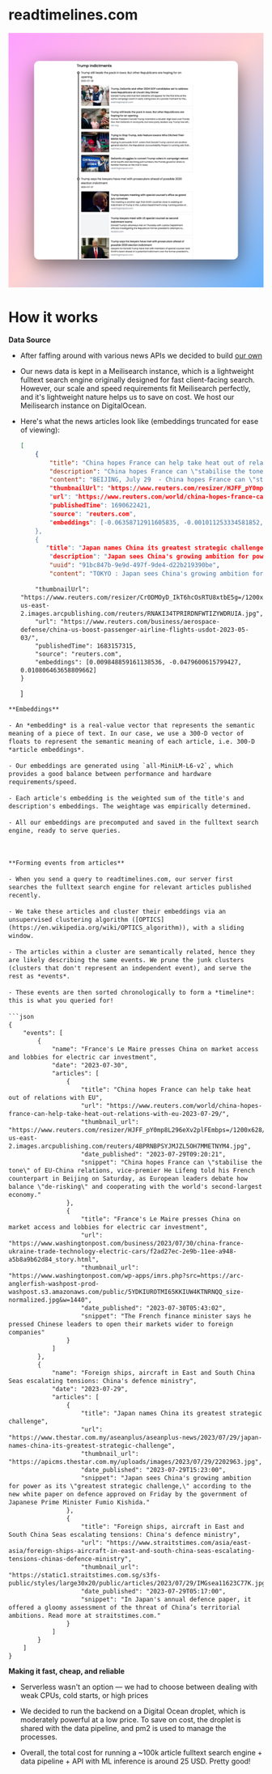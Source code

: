 # readtimelines.com

!["Screenshot"](images/screenshot.png)

# How it works

**Data Source**

- After faffing around with various news APIs we decided to build [our own](https://github.com/trollers-dev/timelines-data/)

- Our news data is kept in a Meilisearch instance, which is a lightweight fulltext search engine originally designed for fast client-facing search. However, our scale and speed requirements fit Meilisearch perfectly, and it's lightweight nature helps us to save on cost. We host our Meilisearch instance on DigitalOcean.

- Here's what the news articles look like (embeddings truncated for ease of viewing):

  ```json
  [
      {
          "title": "China hopes France can help take heat out of relations with EU",
          "description": "China hopes France can \"stabilise the tone\" of EU-China relations, vice-premier He Lifeng told his French counterpart in Beijing on ...",
          "content": "BEIJING, July 29  - China hopes France can \"stabilise the tone\" of EU-China relations, vice-premier He Lifeng told his French counterpart...","
          "thumbnailUrl": "https://www.reuters.com/resizer/HJFF_pY0mp8L296eXv2plFEmbps=/1200x628/smart/filters:quality(80)/cloudfront-us-east-2.images.arcpublishing.com/reuters/4BPRNBPSYJMJZL5OH7MMETNYM4.jpg",
          "url": "https://www.reuters.com/world/china-hopes-france-can-help-take-heat-out-relations-with-eu-2023-07-29/",
          "publishedTime": 1690622421,
          "source": "reuters.com",
          "embeddings": [-0.06358712911605835, -0.001011253334581852, -0.012027012184262276]
      },
      {
         "title": "Japan names China its greatest strategic challenge",
          "description": "Japan sees China's growing ambition for power as its \"greatest strategic challenge,\" according to the new white paper on defence approved on Friday by the government of Japanese Prime Minister Fumio Kishida.",
          "uuid": "91bc847b-9e9d-497f-9de4-d22b219390be",
          "content": "TOKYO : Japan sees China's growing ambition for power as its \"greatest strategic challenge,\" according to the new white paper on def...",
  ```

          "thumbnailUrl": "https://www.reuters.com/resizer/Cr0DMOyD_IkT6hcOsRTU8xtbE5g=/1200x628/smart/filters:quality(80)/cloudfront-us-east-2.images.arcpublishing.com/reuters/RNAKI34TPRIRDNFWTIZYWDRUIA.jpg",
          "url": "https://www.reuters.com/business/aerospace-defense/china-us-boost-passenger-airline-flights-usdot-2023-05-03/",
          "publishedTime": 1683157315,
          "source": "reuters.com",
          "embeddings": [0.009848859161138536, -0.0479600615799427, 0.010806463658809662]
      }

  ]

````
**Embeddings**

- An *embedding* is a real-value vector that represents the semantic meaning of a piece of text. In our case, we use a 300-D vector of floats to represent the semantic meaning of each article, i.e. 300-D *article embeddings*.

- Our embeddings are generated using `all-MiniLM-L6-v2`, which provides a good balance between performance and hardware requirements/speed.

- Each article's embedding is the weighted sum of the title's and description's embeddings. The weightage was empirically determined.

- All our embeddings are precomputed and saved in the fulltext search engine, ready to serve queries.



**Forming events from articles**

- When you send a query to readtimelines.com, our server first searches the fulltext search engine for relevant articles published recently.

- We take these articles and cluster their embeddings via an unsupervised clustering algorithm ([OPTICS](https://en.wikipedia.org/wiki/OPTICS_algorithm)), with a sliding window.

- The articles within a cluster are semantically related, hence they are likely describing the same events. We prune the junk clusters (clusters that don't represent an independent event), and serve the rest as *events*.

- These events are then sorted chronologically to form a *timeline*: this is what you queried for!

```json
{
    "events": [
        {
            "name": "France's Le Maire presses China on market access and lobbies for electric car investment",
            "date": "2023-07-30",
            "articles": [
                {
                    "title": "China hopes France can help take heat out of relations with EU",
                    "url": "https://www.reuters.com/world/china-hopes-france-can-help-take-heat-out-relations-with-eu-2023-07-29/",
                    "thumbnail_url": "https://www.reuters.com/resizer/HJFF_pY0mp8L296eXv2plFEmbps=/1200x628/smart/filters:quality(80)/cloudfront-us-east-2.images.arcpublishing.com/reuters/4BPRNBPSYJMJZL5OH7MMETNYM4.jpg",
                    "date_published": "2023-07-29T09:20:21",
                    "snippet": "China hopes France can \"stabilise the tone\" of EU-China relations, vice-premier He Lifeng told his French counterpart in Beijing on Saturday, as European leaders debate how balance \"de-risking\" and cooperating with the world's second-largest economy."
                },
                {
                    "title": "France's Le Maire presses China on market access and lobbies for electric car investment",
                    "url": "https://www.washingtonpost.com/business/2023/07/30/china-france-ukraine-trade-technology-electric-cars/f2ad27ec-2e9b-11ee-a948-a5b8a9b62d84_story.html",
                    "thumbnail_url": "https://www.washingtonpost.com/wp-apps/imrs.php?src=https://arc-anglerfish-washpost-prod-washpost.s3.amazonaws.com/public/5YDKIUROTMI65KKIUW4KTNRNQQ_size-normalized.jpg&w=1440",
                    "date_published": "2023-07-30T05:43:02",
                    "snippet": "The French finance minister says he pressed Chinese leaders to open their markets wider to foreign companies"
                }
            ]
        },
        {
            "name": "Foreign ships, aircraft in East and South China Seas escalating tensions: China's defence ministry",
            "date": "2023-07-29",
            "articles": [
                {
                    "title": "Japan names China its greatest strategic challenge",
                    "url": "https://www.thestar.com.my/aseanplus/aseanplus-news/2023/07/29/japan-names-china-its-greatest-strategic-challenge",
                    "thumbnail_url": "https://apicms.thestar.com.my/uploads/images/2023/07/29/2202963.jpg",
                    "date_published": "2023-07-29T15:23:00",
                    "snippet": "Japan sees China's growing ambition for power as its \"greatest strategic challenge,\" according to the new white paper on defence approved on Friday by the government of Japanese Prime Minister Fumio Kishida."
                },
                {
                    "title": "Foreign ships, aircraft in East and South China Seas escalating tensions: China's defence ministry",
                    "url": "https://www.straitstimes.com/asia/east-asia/foreign-ships-aircraft-in-east-and-south-china-seas-escalating-tensions-chinas-defence-ministry",
                    "thumbnail_url": "https://static1.straitstimes.com.sg/s3fs-public/styles/large30x20/public/articles/2023/07/29/IMGsea11623C77K.jpg",
                    "date_published": "2023-07-29T05:17:00",
                    "snippet": "In Japan's annual defence paper, it offered a gloomy assessment of the threat of China’s territorial ambitions. Read more at straitstimes.com."
                }
            ]
        }
    ]
}
````

**Making it fast, cheap, and reliable**

- Serverless wasn't an option — we had to choose between dealing with weak CPUs, cold starts, or high prices

- We decided to run the backend on a Digital Ocean droplet, which is moderately powerful at a low price. To save on cost, the droplet is shared with the data pipeline, and pm2 is used to manage the processes.

- Overall, the total cost for running a ~100k article fulltext search engine + data pipeline + API with ML inference is around 25 USD. Pretty good!
